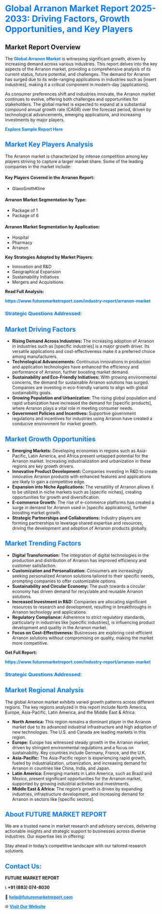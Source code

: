 <h1 style="color: #007BFF;">Global Arranon Market Report 2025-2033: Driving Factors, Growth Opportunities, and Key Players</h1>

<section id="overview">
<h2>Market Report Overview</h2>
<p>The <a href="https://www.futuremarketreport.com/industry-report/arranon-market" style="color: #007BFF; text-decoration: none;"><strong>Global Arranon Market</strong></a> is witnessing significant growth, driven by increasing demand across various industries. This report delves into the key aspects of the Arranon market, providing a comprehensive analysis of its current status, future potential, and challenges. The demand for Arranon has surged due to its wide-ranging applications in industries such as [insert industries], making it a critical component in modern-day [applications].</p>
<p>As consumer preferences shift and industries innovate, the Arranon market continues to evolve, offering both challenges and opportunities for stakeholders. The global market is expected to expand at a substantial compound annual growth rate (CAGR) over the forecast period, driven by technological advancements, emerging applications, and increasing investments by major players.</p>
</section>

<section id="overview">
<p><a href="https://www.futuremarketreport.com/request-sample/reportId=122722" style="color: #007BFF; text-decoration: none;"><strong>Explore Sample Report Here</strong></a></p>
</section>

<section id="key-players">
<h2 style="color: #007BFF;">Market Key Players Analysis</h2>
<p>The Arranon market is characterized by intense competition among key players striving to capture a larger market share. Some of the leading companies in the market include:</p>
<h4>Key Players Covered in the Arranon Report:</h4>
<ul><li>GlaxoSmithKline</li></ul>
<h4>Arranon Market Segmentation by Type:</h4>
<ul><li>Package of 1</li><li>Package of 6</li></ul>

<h4>Arranon Market Segmentation by Application:</h4>
<ul><li>Hospital</li><li>Pharmacy</li><li>Arranon</li></ul>
<p><strong>Key Strategies Adopted by Market Players:</strong></p>
<ul>
<li>Innovation and R&D</li>
<li>Geographical Expansion</li>
<li>Sustainability Initiatives</li>
<li>Mergers and Acquisitions</li>
</ul>
</section>

<section>
<p><strong>Read Full Analysis: </strong></p><a href="https://www.futuremarketreport.com/industry-report/arranon-market" style="color: #007BFF; text-decoration: none;"><strong>https://www.futuremarketreport.com/industry-report/arranon-market</strong></a>
<h3 style="color: #007BFF;">Strategic Questions Addressed:</h3>
</section>

<section id="driving-factors">
<h2 style="color: #007BFF;">Market Driving Factors</h2>
<ul>
<li><strong>Rising Demand Across Industries:</strong> The increasing adoption of Arranon in industries such as [specific industries] is a major growth driver. Its versatile applications and cost-effectiveness make it a preferred choice among manufacturers.</li>
<li><strong>Technological Advancements:</strong> Continuous innovations in production and application technologies have enhanced the efficiency and performance of Arranon, further boosting market demand.</li>
<li><strong>Sustainability and Eco-Friendly Initiatives:</strong> With growing environmental concerns, the demand for sustainable Arranon solutions has surged. Companies are investing in eco-friendly variants to align with global sustainability goals.</li>
<li><strong>Growing Population and Urbanization:</strong> The rising global population and rapid urbanization have increased the demand for [specific products], where Arranon plays a vital role in meeting consumer needs.</li>
<li><strong>Government Policies and Incentives:</strong> Supportive government regulations and incentives for industries using Arranon have created a conducive environment for market growth.</li>
</ul>
</section>

<section id="growth-opportunities">
<h2 style="color: #007BFF;">Market Growth Opportunities</h2>
<ul>
<li><strong>Emerging Markets:</strong> Developing economies in regions such as Asia-Pacific, Latin America, and Africa present untapped potential for the Arranon market. Increasing industrialization and urbanization in these regions are key growth drivers.</li>
<li><strong>Innovative Product Development:</strong> Companies investing in R&D to create innovative Arranon products with enhanced features and applications are likely to gain a competitive edge.</li>
<li><strong>Expansion into Niche Applications:</strong> The versatility of Arranon allows it to be utilized in niche markets such as [specific niches], creating opportunities for growth and diversification.</li>
<li><strong>E-commerce Growth:</strong> The rise of e-commerce platforms has created a surge in demand for Arranon used in [specific applications], further boosting market growth.</li>
<li><strong>Strategic Partnerships and Collaborations:</strong> Industry players are forming partnerships to leverage shared expertise and resources, driving the development and adoption of Arranon products globally.</li>
</ul>
</section>

<section id="trending-factors">
<h2 style="color: #007BFF;">Market Trending Factors</h2>
<ul>
<li><strong>Digital Transformation:</strong> The integration of digital technologies in the production and distribution of Arranon has improved efficiency and customer satisfaction.</li>
<li><strong>Customization and Personalization:</strong> Consumers are increasingly seeking personalized Arranon solutions tailored to their specific needs, prompting companies to offer customizable options.</li>
<li><strong>Sustainability and Circular Economy:</strong> The push towards a circular economy has driven demand for recyclable and reusable Arranon solutions.</li>
<li><strong>Increased Investment in R&D:</strong> Companies are allocating significant resources to research and development, resulting in breakthroughs in Arranon technology and applications.</li>
<li><strong>Regulatory Compliance:</strong> Adherence to strict regulatory standards, particularly in industries like [specific industries], is influencing product development and quality in the Arranon market.</li>
<li><strong>Focus on Cost-Effectiveness:</strong> Businesses are exploring cost-efficient Arranon solutions without compromising on quality, making the market more competitive.</li>
</ul>
</section>

<section>
<p><strong>Get Full Report: </strong></p><a href="https://www.futuremarketreport.com/industry-report/arranon-market" style="color: #007BFF; text-decoration: none;"><strong>https://www.futuremarketreport.com/industry-report/arranon-market</strong></a>
<h3 style="color: #007BFF;">Strategic Questions Addressed:</h3>
</section>


<section id="regional-analysis">
<h2 style="color: #007BFF;">Market Regional Analysis</h2>
<p>The global Arranon market exhibits varied growth patterns across different regions. The key regions analyzed in this report include North America, Europe, Asia-Pacific, Latin America, and the Middle East & Africa:</p>
<ul>
<li><strong>North America:</strong> This region remains a dominant player in the Arranon market due to its advanced industrial infrastructure and high adoption of new technologies. The U.S. and Canada are leading markets in this region.</li>
<li><strong>Europe:</strong> Europe has witnessed steady growth in the Arranon market, driven by stringent environmental regulations and a focus on sustainability. Key countries include Germany, France, and the U.K.</li>
<li><strong>Asia-Pacific:</strong> The Asia-Pacific region is experiencing rapid growth, fueled by industrialization, urbanization, and increasing demand for Arranon in countries like China, India, and Japan.</li>
<li><strong>Latin America:</strong> Emerging markets in Latin America, such as Brazil and Mexico, present significant opportunities for the Arranon market, supported by growing industrial activities and investments.</li>
<li><strong>Middle East & Africa:</strong> The region’s growth is driven by expanding industries, infrastructure development, and increasing demand for Arranon in sectors like [specific sectors].</li>
</ul>
</section>

<footer>
<h2 style="color: #007BFF;">About FUTURE MARKET REPORT</h2>
<p>We are a trusted name in market research and advisory services, delivering actionable insights and strategic support to businesses across diverse industries. Our expertise lies in offering:</p>

<p>Stay ahead in today’s competitive landscape with our tailored research solutions.</p>

<h2 style="color: #007BFF;">Contact Us:</h2>
<p><strong>FUTURE MARKET REPORT</strong></p>
<p>📞 <strong>+91 (883) 074-8030</strong></p>
<p>📧 <strong><a href="mailto:help@futuremarketreport.com" style="color: #007BFF;">help@futuremarketreport.com</a></strong></p>
<p>🌐 <strong><a href="https://www.futuremarketreport.com/" style="color: #007BFF;">Visit Our Website</a></strong></p>
</footer>
